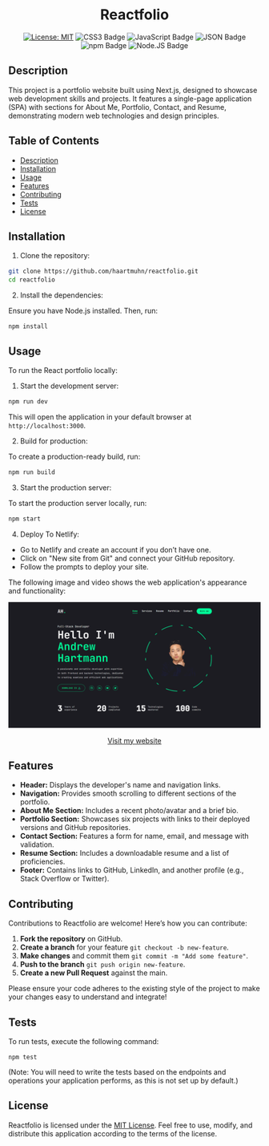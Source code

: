 <div align="center">

# Reactfolio

[![License: MIT](https://img.shields.io/badge/License-MIT-darkgreen.svg)](https://opensource.org/licenses/MIT)
![CSS3 Badge](https://img.shields.io/badge/css-1572B6?logo=css3&logoColor=fff&style=flat)
![JavaScript Badge](https://img.shields.io/badge/js-F7DF1E?logo=javascript&logoColor=000&style=flat)
![JSON Badge](https://img.shields.io/badge/json-FF0000?logo=json&logoColor=fff&style=flat)
![npm Badge](https://img.shields.io/badge/npm-A020F0?logo=npm&logoColor=fff&style=flat)
![Node.JS Badge](https://img.shields.io/badge/node-orange?logo=node.js&logoColor=fff&style=flat)

</div>

## Description

This project is a portfolio website built using Next.js, designed to showcase web development skills and projects. It features a single-page application (SPA) with sections for About Me, Portfolio, Contact, and Resume, demonstrating modern web technologies and design principles.

## Table of Contents

- [Description](#description)
- [Installation](#installation)
- [Usage](#usage)
- [Features](#features)
- [Contributing](#contributing)
- [Tests](#tests)
- [License](#license)

## Installation

1.  Clone the repository:

```bash
git clone https://github.com/haartmuhn/reactfolio.git
cd reactfolio
```

2.  Install the dependencies:

Ensure you have Node.js installed. Then, run:

```
npm install
```

## Usage

To run the React portfolio locally:

1.  Start the development server:

```bash
npm run dev
```

This will open the application in your default browser at `http://localhost:3000`.

2.  Build for production:

To create a production-ready build, run:

```bash
npm run build
```

3.  Start the production server:

To start the production server locally, run:

```bash
npm start
```

4.  Deploy To Netlify:

-   Go to Netlify and create an account if you don’t have one.
-   Click on "New site from Git" and connect your GitHub repository.
-   Follow the prompts to deploy your site.

The following image and video shows the web application's appearance and functionality: 

<div align="center">

![alt text](./public/reactfolio.png)

[Visit my website](https://haartmuhn.netlify.app)

</div>

## Features

-   **Header:** Displays the developer's name and navigation links.
-   **Navigation:** Provides smooth scrolling to different sections of the portfolio.
-   **About Me Section:** Includes a recent photo/avatar and a brief bio.
-   **Portfolio Section:** Showcases six projects with links to their deployed versions and GitHub repositories.
-   **Contact Section:** Features a form for name, email, and message with validation.
-   **Resume Section:** Includes a downloadable resume and a list of proficiencies.
-   **Footer:** Contains links to GitHub, LinkedIn, and another profile (e.g., Stack Overflow or Twitter).

## Contributing

Contributions to Reactfolio are welcome! Here’s how you can contribute:

1. **Fork the repository** on GitHub.
2. **Create a branch** for your feature `git checkout -b new-feature`.
3. **Make changes** and commit them `git commit -m "Add some feature"`.
4. **Push to the branch** `git push origin new-feature`.
5. **Create a new Pull Request** against the main.

Please ensure your code adheres to the existing style of the project to make your changes easy to understand and integrate!

## Tests

To run tests, execute the following command:

```
npm test
```

(Note: You will need to write the tests based on the endpoints and operations your application performs, as this is not set up by default.)

## License

Reactfolio is licensed under the [MIT License](LICENSE). Feel free to use, modify, and distribute this application according to the terms of the license.